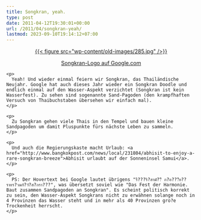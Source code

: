 ```yaml
---
title: Songkran, yeah.
type: post
date: 2011-04-12T19:30:01+00:00
url: /2011/04/songkran-yeah/
lastmod: 2023-09-10T19:14:12+07:00
---
```

<div class="media image" style="text-align:center;">
  <a href="http://google.co.th">{{< figure src="wp-content/old-images/285.jpg" />}}

  <p>
    Songkran-Logo auf Google.com
  </p>

  <p>
    </a></div>

    <p>
      Yeah! Und wieder einmal feiern wir Songkran, das Thailändische Neujahr. Google hat auch dieses Jahr wieder ein Songkran Doodle und endlich einmal auf den Wasser-Aspekt verzichtet (Songkran ist kein Wasserfest). Zu sehen sind sogenannte Sand-Pagoden (den krampfhaften Versuch von Thaibuchstaben übersehen wir einfach mal).
    </p>

    <p>
      Zu Songkran gehen viele Thais in den Tempel und bauen kleine Sandpagoden um damit Pluspunkte fürs nächste Leben zu sammeln.
    </p>

    <p>
      Und auch die Regierungskaste macht Urlaub: <a href="http://www.bangkokpost.com/news/local/231804/abhisit-to-enjoy-a-rare-songkran-breeze">Abhisit urlaubt auf der Sonneninsel Samui</a>.
    </p>

    <p>
      PS: Der Hovertext bei Google lautet übrigens "รื???ริ?สามั??ี ก?อ???ีย??รายร?วมกั?วั?ส?กรา???", was übersetzt soviel wie "Das Fest der Harmonie. Baut zusammen Sandpagoden an Songkran". Es scheint politisch korrekt zu sein, den Wasser-Aspekt Songkrans nicht zu erwähnen solange noch in 4 Provinzen das Wasser steht und in mehr als 40 Provinzen gro?e Trockenheit herrscht.
    </p>
